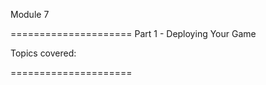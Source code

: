 Module 7

=====================
Part 1 - Deploying Your Game

Topics covered:
	
	
	
=====================

